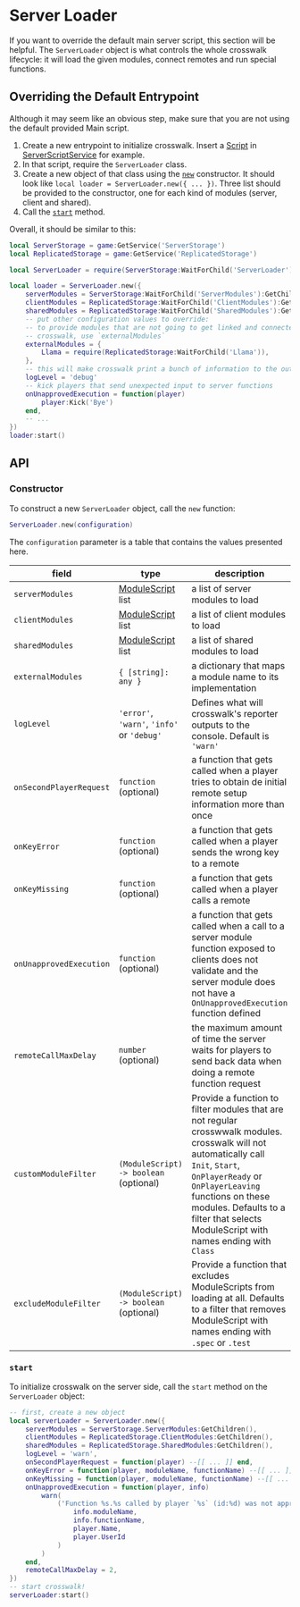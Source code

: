 # Server Loader

If you want to override the default main server script, this section will be helpful. The `ServerLoader` object is what controls the whole crosswalk lifecycle: it will load the given modules, connect remotes and run special functions.

## Overriding the Default Entrypoint

Although it may seem like an obvious step, make sure that you are not using the default provided Main script.

1. Create a new entrypoint to initialize crosswalk. Insert a [Script](https://developer.roblox.com/en-us/api-reference/class/Script) in [ServerScriptService](https://developer.roblox.com/en-us/api-reference/class/ServerScriptService) for example.
1. In that script, require the `ServerLoader` class.
1. Create a new object of that class using the [`new`](#constructor) constructor. It should look like `local loader = ServerLoader.new({ ... })`. Three list should be provided to the constructor, one for each kind of modules (server, client and shared).
1. Call the [`start`](#start) method.

Overall, it should be similar to this:

```lua
local ServerStorage = game:GetService('ServerStorage')
local ReplicatedStorage = game:GetService('ReplicatedStorage')

local ServerLoader = require(ServerStorage:WaitForChild('ServerLoader'))

local loader = ServerLoader.new({
    serverModules = ServerStorage:WaitForChild('ServerModules'):GetChildren(),
    clientModules = ReplicatedStorage:WaitForChild('ClientModules'):GetChildren(),
    sharedModules = ReplicatedStorage:WaitForChild('SharedModules'):GetChildren(),
    -- put other configuration values to override:
    -- to provide modules that are not going to get linked and connected by
    -- crosswalk, use `externalModules`
    externalModules = {
        Llama = require(ReplicatedStorage:WaitForChild('Llama')),
    },
    -- this will make crosswalk print a bunch of information to the output
    logLevel = 'debug'
    -- kick players that send unexpected input to server functions
    onUnapprovedExecution = function(player)
        player:Kick('Bye')
    end,
    -- ...
})
loader:start()
```

## API

### Constructor

To construct a new `ServerLoader` object, call the `new` function:

```lua
ServerLoader.new(configuration)
```

The `configuration` parameter is a table that contains the values presented here.

| field | type | description |
| -- | -- | -- |
| `serverModules` | [ModuleScript](https://developer.roblox.com/en-us/api-reference/class/ModuleScript) list | a list of server modules to load |
| `clientModules` | [ModuleScript](https://developer.roblox.com/en-us/api-reference/class/ModuleScript) list | a list of client modules to load |
| `sharedModules` | [ModuleScript](https://developer.roblox.com/en-us/api-reference/class/ModuleScript) list | a list of shared modules to load |
| `externalModules` | `{ [string]: any }` | a dictionary that maps a module name to its implementation |
| `logLevel` | `'error'`, `'warn'`, `'info'` or `'debug'` | Defines what will crosswalk's reporter outputs to the console. Default is `'warn'` |
| `onSecondPlayerRequest` | `function` (optional) | a function that gets called when a player tries to obtain de initial remote setup information more than once |
| `onKeyError` | `function` (optional) | a function that gets called when a player sends the wrong key to a remote |
| `onKeyMissing` | `function` (optional) | a function that gets called when a player calls a remote |
| `onUnapprovedExecution` | `function` (optional) | a function that gets called when a call to a server module function exposed to clients does not validate and the server module does not have a `OnUnapprovedExecution` function defined |
| `remoteCallMaxDelay` | `number` (optional) | the maximum amount of time the server waits for players to send back data when doing a remote function request |
| `customModuleFilter` | `(ModuleScript) -> boolean` (optional) | Provide a function to filter modules that are not regular crosswwalk modules. crosswalk will not automatically call `Init`, `Start`, `OnPlayerReady` or `OnPlayerLeaving` functions on these modules. Defaults to a filter that selects ModuleScript with names ending with `Class` |
| `excludeModuleFilter` | `(ModuleScript) -> boolean` (optional) | Provide a function that excludes ModuleScripts from loading at all. Defaults to a filter that removes ModuleScript with names ending with `.spec` or `.test` |

### `start`

To initialize crosswalk on the server side, call the `start` method on the `ServerLoader` object:

```lua
-- first, create a new object
local serverLoader = ServerLoader.new({
    serverModules = ServerStorage.ServerModules:GetChildren(),
    clientModules = ReplicatedStorage.ClientModules:GetChildren(),
    sharedModules = ReplicatedStorage.SharedModules:GetChildren(),
    logLevel = 'warn',
    onSecondPlayerRequest = function(player) --[[ ... ]] end,
    onKeyError = function(player, moduleName, functionName) --[[ ... ]] end,
    onKeyMissing = function(player, moduleName, functionName) --[[ ... ]] end,
    onUnapprovedExecution = function(player, info)
        warn(
            ('Function %s.%s called by player `%s` (id:%d) was not approved'):format(
                info.moduleName,
                info.functionName,
                player.Name,
                player.UserId
            )
        )
    end,
    remoteCallMaxDelay = 2,
})
-- start crosswalk!
serverLoader:start()
```

